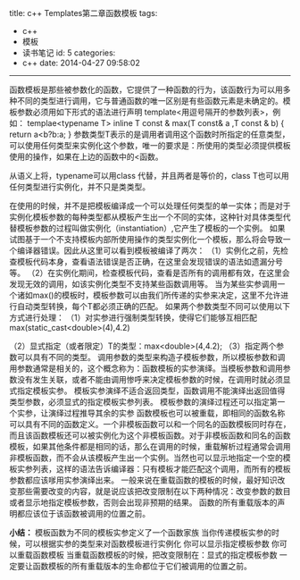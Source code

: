 title: c++ Templates第二章函数模板
tags:
  - c++
  - 模板
  - 读书笔记
id: 5
categories:
  - c++
date: 2014-04-27 09:58:02
---

函数模板是那些被参数化的函数，它提供了一种函数的行为，该函数行为可以用多种不同的类型进行调用，它与普通函数的唯一区别是有些函数元素是未确定的。模板参数必须用如下形式的语法进行声明
template&lt;用逗号隔开的参数列表&gt;，例如：
templae&lt;typename T&gt;
inline T const &amp; max(T const&amp; a ,T const &amp; b)
{
return a&lt;b?b:a;
}
参数类型T表示的是调用者调用这个函数时所指定的任意类型，可以使用任何类型来实例化这个参数，唯一的要求是：所使用的类型必须提供模板使用的操作，如果在上边的函数中的&lt;函数。<!--more-->

从语义上将，typename可以用class 代替，并且两者是等价的，class T也可以用任何类型进行实例化，并不只是类类型。

在使用的时候，并不是把模板编译成一个可以处理任何类型的单一实体；而是对于实例化模板参数的每种类型都从模板产生出一个不同的实体，这种针对具体类型代替模板参数的过程叫做实例化（instantiation）,它产生了模板的一个实例。
如果试图基于一个不支持模板内部所使用操作的类型实例化一个模板，那么将会导致一个编译器错误。因此从这里可以看到模板被编译了两次：
（1）实例化之前，先检查模板代码本身，查看语法错误是否正确，在这里会发现错误的语法如遗漏分号等。
（2）在实例化期间，检查模板代码，查看是否所有的调用都有效，在这里会发现无效的调用，如该实例化类型不支持某些函数调用等。
当为某些实参调用一个诸如max()的模板时，模板参数可以由我们所传递的实参来决定，这里不允许进行自动类型转换，每个T都必须正确的匹配。
如果两个参数类型不同可以使用以下方式进行处理：
（1）对实参进行强制类型转换，使得它们能够互相匹配max(static_cast&lt;double&gt;(4),4.2)

（2）显式指定（或者限定）T的类型：max&lt;double&gt;(4,4.2);
（3）指定两个参数可以具有不同的类型。
调用参数的类型来构造子模板参数，所以模板参数和调用参数通常是相关的，这个概念称为：函数模板的实参演绎。当模板参数和调用参数没有发生关联，或者不能由调用惨呼来决定模板参数的时候，在调用时就必须显式指定模板实参。
模板实参演绎不适合返回类型，函数调用不能演绎出返回值得类型参数，必须显式的指定模板实参列表。
模板参数的演绎过程还可以指定第一个实参，让演绎过程推导其余的实参
函数模板也可以被重载，即相同的函数名称可以具有不同的函数定义。一个非模板函数可以和一个同名的函数模板同时存在，而且该函数模板还可以被实例化为这个非模板函数。对于非模板函数和同名的函数模板，如果其他条件都是相同的话，那么在调用的时候，重载解析过程通常会调用非模板函数，而不会从该模板产生出一个实例。当然也可以显示地指定一个空的模板实参列表，这样的语法告诉编译器：只有模板才能匹配这个调用，而所有的模板参数都应该嗲用实参演绎出来。
一般来说在重载函数的模板的时候，最好知识改变那些需要改变的内容，就是说应该把改变限制在以下两种情况：改变参数的数目或者显示地指定模板参数，否则会出现非预期的结果。
函数的所有重载版本的声明都应该位于该函数被调用的位置之前。

**小结：**
模板函数为不同的模板实参定义了一个函数家族
当你传递模板实参的时候，可以根据实参的类型来对函数模板进行实例化
你可以显示指定模板参数
你可以重载函数模板
当重载函数模板的时候，把改变限制在：显式的指定模板参数
一定要让函数模板的所有重载版本的生命都位于它们被调用的位置之前。